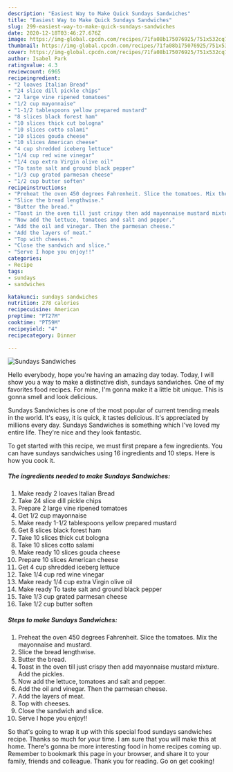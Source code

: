 ```yaml
---
description: "Easiest Way to Make Quick Sundays Sandwiches"
title: "Easiest Way to Make Quick Sundays Sandwiches"
slug: 299-easiest-way-to-make-quick-sundays-sandwiches
date: 2020-12-18T03:46:27.676Z
image: https://img-global.cpcdn.com/recipes/71fa08b175076925/751x532cq70/sundays-sandwiches-recipe-main-photo.jpg
thumbnail: https://img-global.cpcdn.com/recipes/71fa08b175076925/751x532cq70/sundays-sandwiches-recipe-main-photo.jpg
cover: https://img-global.cpcdn.com/recipes/71fa08b175076925/751x532cq70/sundays-sandwiches-recipe-main-photo.jpg
author: Isabel Park
ratingvalue: 4.3
reviewcount: 6965
recipeingredient:
- "2 loaves Italian Bread"
- "24 slice dill pickle chips"
- "2 large vine ripened tomatoes"
- "1/2 cup mayonnaise"
- "1-1/2 tablespoons yellow prepared mustard"
- "8 slices black forest ham"
- "10 slices thick cut bologna"
- "10 slices cotto salami"
- "10 slices gouda cheese"
- "10 slices American cheese"
- "4 cup shredded iceberg lettuce"
- "1/4 cup red wine vinegar"
- "1/4 cup extra Virgin olive oil"
- "To taste salt and ground black pepper"
- "1/3 cup grated parmesan cheese"
- "1/2 cup butter soften"
recipeinstructions:
- "Preheat the oven 450 degrees Fahrenheit. Slice the tomatoes. Mix the mayonnaise and mustard."
- "Slice the bread lengthwise."
- "Butter the bread."
- "Toast in the oven till just crispy then add mayonnaise mustard mixture. Add the pickles."
- "Now add the lettuce, tomatoes and salt and pepper."
- "Add the oil and vinegar. Then the parmesan cheese."
- "Add the layers of meat."
- "Top with cheeses."
- "Close the sandwich and slice."
- "Serve I hope you enjoy!!"
categories:
- Recipe
tags:
- sundays
- sandwiches

katakunci: sundays sandwiches 
nutrition: 278 calories
recipecuisine: American
preptime: "PT27M"
cooktime: "PT59M"
recipeyield: "4"
recipecategory: Dinner

---
```



![Sundays Sandwiches](https://img-global.cpcdn.com/recipes/71fa08b175076925/751x532cq70/sundays-sandwiches-recipe-main-photo.jpg)

Hello everybody, hope you're having an amazing day today. Today, I will show you a way to make a distinctive dish, sundays sandwiches. One of my favorites food recipes. For mine, I'm gonna make it a little bit unique. This is gonna smell and look delicious.

Sundays Sandwiches is one of the most popular of current trending meals in the world. It's easy, it is quick, it tastes delicious. It's appreciated by millions every day. Sundays Sandwiches is something which I've loved my entire life. They're nice and they look fantastic.




To get started with this recipe, we must first prepare a few ingredients. You can have sundays sandwiches using 16 ingredients and 10 steps. Here is how you cook it.

<!--inarticleads1-->

##### The ingredients needed to make Sundays Sandwiches:

1. Make ready 2 loaves Italian Bread
1. Take 24 slice dill pickle chips
1. Prepare 2 large vine ripened tomatoes
1. Get 1/2 cup mayonnaise
1. Make ready 1-1/2 tablespoons yellow prepared mustard
1. Get 8 slices black forest ham
1. Take 10 slices thick cut bologna
1. Take 10 slices cotto salami
1. Make ready 10 slices gouda cheese
1. Prepare 10 slices American cheese
1. Get 4 cup shredded iceberg lettuce
1. Take 1/4 cup red wine vinegar
1. Make ready 1/4 cup extra Virgin olive oil
1. Make ready To taste salt and ground black pepper
1. Take 1/3 cup grated parmesan cheese
1. Take 1/2 cup butter soften




<!--inarticleads2-->

##### Steps to make Sundays Sandwiches:

1. Preheat the oven 450 degrees Fahrenheit. Slice the tomatoes. Mix the mayonnaise and mustard.
1. Slice the bread lengthwise.
1. Butter the bread.
1. Toast in the oven till just crispy then add mayonnaise mustard mixture. Add the pickles.
1. Now add the lettuce, tomatoes and salt and pepper.
1. Add the oil and vinegar. Then the parmesan cheese.
1. Add the layers of meat.
1. Top with cheeses.
1. Close the sandwich and slice.
1. Serve I hope you enjoy!!




So that's going to wrap it up with this special food sundays sandwiches recipe. Thanks so much for your time. I am sure that you will make this at home. There's gonna be more interesting food in home recipes coming up. Remember to bookmark this page in your browser, and share it to your family, friends and colleague. Thank you for reading. Go on get cooking!
